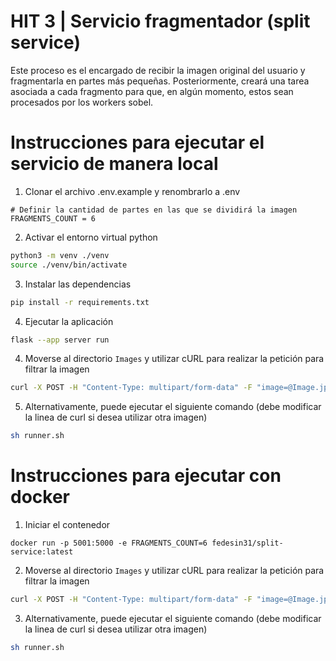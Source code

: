 # HIT 3 | Servicio fragmentador (split service)

Este proceso es el encargado de recibir la imagen original del usuario y fragmentarla en partes más pequeñas. Posteriormente, creará una tarea asociada a cada fragmento
para que, en algún momento, estos sean procesados por los workers sobel.

# Instrucciones para ejecutar el servicio de manera local

1. Clonar el archivo .env.example y renombrarlo a .env

```
# Definir la cantidad de partes en las que se dividirá la imagen
FRAGMENTS_COUNT = 6
```

2. Activar el entorno virtual python

```bash
python3 -m venv ./venv
source ./venv/bin/activate
```

3. Instalar las dependencias

```bash
pip install -r requirements.txt
```

4. Ejecutar la aplicación

```bash
flask --app server run
```

4. Moverse al directorio `Images` y utilizar cURL para realizar la petición para filtrar la imagen

```bash
curl -X POST -H "Content-Type: multipart/form-data" -F "image=@Image.jpg" -w '\nTiempo total: %{time_total}s\n' http://localhost:5001/api/split
```

5. Alternativamente, puede ejecutar el siguiente comando (debe modificar la linea de curl si desea utilizar otra imagen)

```bash
sh runner.sh
```

# Instrucciones para ejecutar con docker

1. Iniciar el contenedor

```
docker run -p 5001:5000 -e FRAGMENTS_COUNT=6 fedesin31/split-service:latest
```

2. Moverse al directorio `Images` y utilizar cURL para realizar la petición para filtrar la imagen

```bash
curl -X POST -H "Content-Type: multipart/form-data" -F "image=@Image.jpg" -w '\nTiempo total: %{time_total}s\n' http://localhost:5001/api/split
```

3. Alternativamente, puede ejecutar el siguiente comando (debe modificar la linea de curl si desea utilizar otra imagen)

```bash
sh runner.sh
```
